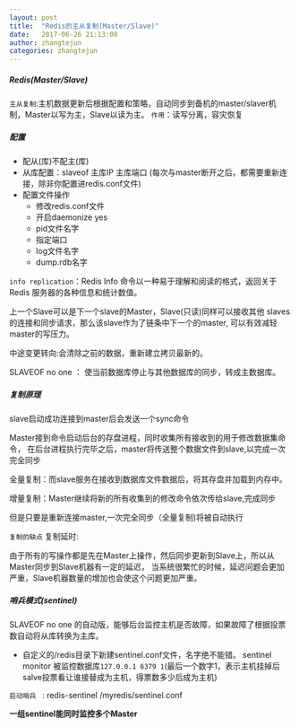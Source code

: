 ```yaml
---
layout: post
title:  "Redis的主从复制(Master/Slave)"
date:   2017-06-26 21:13:00
author: zhangtejun
categories: zhangtejun
---
```

##### Redis(Master/Slave)
`主从复制`:主机数据更新后根据配置和策略，自动同步到备机的master/slaver机制，Master以写为主，Slave以读为主。
`作用`：读写分离，容灾恢复

##### 配置
* 配从(库)不配主(库)
* 从库配置：slaveof 主库IP 主库端口  (每次与master断开之后，都需要重新连接，除非你配置进redis.conf文件)
* 配置文件操作
	* 修改redis.conf文件
	* 开启daemonize yes
	* pid文件名字
	* 指定端口
	* log文件名字
	* dump.rdb名字

`info replication`：Redis Info 命令以一种易于理解和阅读的格式，返回关于 Redis 服务器的各种信息和统计数值。

上一个Slave可以是下一个slave的Master，Slave(只读)同样可以接收其他
slaves的连接和同步请求，那么该slave作为了链条中下一个的master,
可以有效减轻master的写压力。    

中途变更转向:会清除之前的数据，重新建立拷贝最新的。

SLAVEOF no one ： 使当前数据库停止与其他数据库的同步，转成主数据库。

##### 复制原理
slave启动成功连接到master后会发送一个sync命令

Master接到命令启动后台的存盘进程，同时收集所有接收到的用于修改数据集命令，
在后台进程执行完毕之后，master将传送整个数据文件到slave,以完成一次完全同步

全量复制：而slave服务在接收到数据库文件数据后，将其存盘并加载到内存中。

增量复制：Master继续将新的所有收集到的修改命令依次传给slave,完成同步

但是只要是重新连接master,一次完全同步（全量复制)将被自动执行

`复制的缺点` 复制延时:

由于所有的写操作都是先在Master上操作，然后同步更新到Slave上，所以从Master同步到Slave机器有一定的延迟，
当系统很繁忙的时候，延迟问题会更加严重，Slave机器数量的增加也会使这个问题更加严重。

##### 哨兵模式(sentinel)

SLAVEOF no one 的自动版，能够后台监控主机是否故障，如果故障了根据投票数自动将从库转换为主库。
* 自定义的/redis目录下新建sentinel.conf文件，名字绝不能错。
sentinel monitor 被监控数据库`127.0.0.1 6379 1`(最后一个数字1，表示主机挂掉后salve投票看让谁接替成为主机，得票数多少后成为主机)

`启动哨兵 ` :  redis-sentinel /myredis/sentinel.conf 

**一组sentinel能同时监控多个Master**


